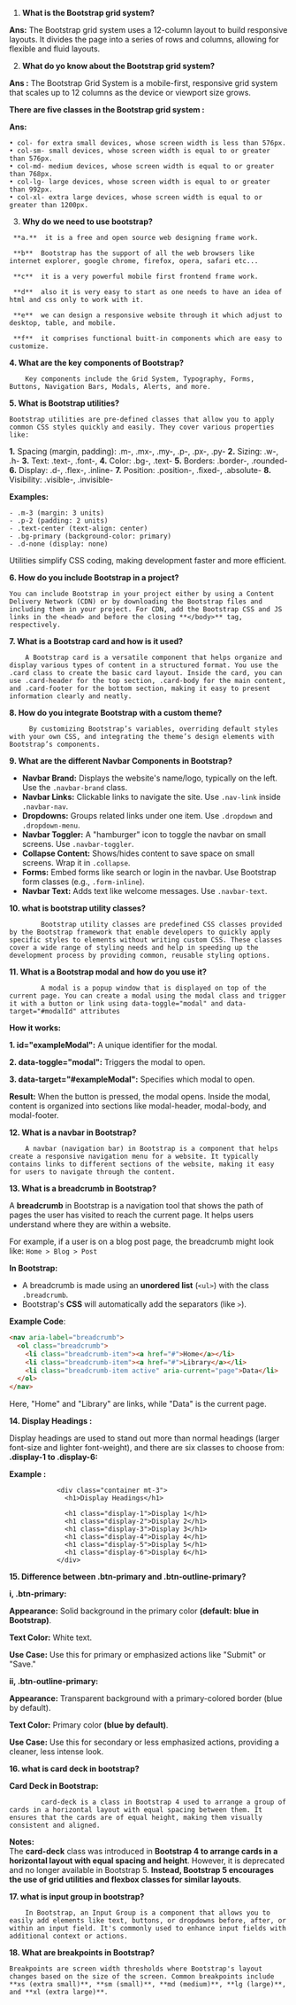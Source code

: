 1.  **What is the Bootstrap grid system?**

**Ans:**     The Bootstrap grid system uses a 12-column layout to build responsive layouts. It divides the page into a series of rows and columns, allowing for flexible and fluid layouts.

2.   **What do yo know about the Bootstrap grid system?**

**Ans :**  The Bootstrap Grid System is a mobile-first, responsive grid system that scales up to 12 columns as the device or viewport size grows.

**There are five classes in the Bootstrap grid system :**

**Ans:**

    • col- for extra small devices, whose screen width is less than 576px.
    • col-sm- small devices, whose screen width is equal to or greater than 576px.
    • col-md- medium devices, whose screen width is equal to or greater than 768px.
    • col-lg- large devices, whose screen width is equal to or greater than 992px.
    • col-xl- extra large devices, whose screen width is equal to or greater than 1200px.


3.    **Why do we need to use bootstrap?**
    
     **a.**  it is a free and open source web designing frame work.
     
     **b**  Bootstrap has the support of all the web browsers like internet explorer, google chrome, firefox, opera, safari etc...
     
     **c**  it is a very powerful mobile first frontend frame work.
     
     **d**  also it is very easy to start as one needs to have an idea of html and css only to work with it.
     
     **e**  we can design a responsive website through it which adjust to desktop, table, and mobile.
     
     **f**  it comprises functional buitt-in components which are easy to customize.      


**4. What are the key components of Bootstrap?**

        Key components include the Grid System, Typography, Forms, Buttons, Navigation Bars, Modals, Alerts, and more.

     
**5. What is Bootstrap utilities?**

    Bootstrap utilities are pre-defined classes that allow you to apply common CSS styles quickly and easily. They cover various properties like:

   **1.** Spacing (margin, padding): .m-, .mx-, .my-, .p-, .px-, .py-
   **2.** Sizing: .w-, .h-
   **3.** Text: .text-, .font-,
   **4.** Color: .bg-, .text-
   **5.** Borders: .border-, .rounded-
   **6.** Display: .d-, .flex-, .inline-
   **7.** Position: .position-, .fixed-, .absolute-
   **8.** Visibility: .visible-, .invisible-

  **Examples:**

    - .m-3 (margin: 3 units)
    - .p-2 (padding: 2 units)
    - .text-center (text-align: center)
    - .bg-primary (background-color: primary)
    - .d-none (display: none)

Utilities simplify CSS coding, making development faster and more efficient.  


**6. How do you include Bootstrap in a project?**

    You can include Bootstrap in your project either by using a Content Delivery Network (CDN) or by downloading the Bootstrap files and including them in your project. For CDN, add the Bootstrap CSS and JS links in the <head> and before the closing **</body>** tag, respectively.


 **7. What is a Bootstrap card and how is it used?**
        
        A Bootstrap card is a versatile component that helps organize and display various types of content in a structured format. You use the .card class to create the basic card layout. Inside the card, you can use .card-header for the top section, .card-body for the main content, and .card-footer for the bottom section, making it easy to present information clearly and neatly.   


**8. How do you integrate Bootstrap with a custom theme?**

         By customizing Bootstrap’s variables, overriding default styles with your own CSS, and integrating the theme’s design elements with Bootstrap’s components.


**9. What are the different Navbar Components in Bootstrap?**

   - **Navbar Brand:** Displays the website's name/logo, typically on the left. Use the `.navbar-brand` class.
   - **Navbar Links:** Clickable links to navigate the site. Use `.nav-link` inside `.navbar-nav`.
   - **Dropdowns:** Groups related links under one item. Use `.dropdown` and `.dropdown-menu`.
   - **Navbar Toggler:** A "hamburger" icon to toggle the navbar on small screens. Use `.navbar-toggler`.
   - **Collapse Content:** Shows/hides content to save space on small screens. Wrap it in `.collapse`.
   - **Forms:** Embed forms like search or login in the navbar. Use Bootstrap form classes (e.g., `.form-inline`).
   - **Navbar Text:** Adds text like welcome messages. Use `.navbar-text`.


**10. what is bootstrap utility classes?**

            Bootstrap utility classes are predefined CSS classes provided by the Bootstrap framework that enable developers to quickly apply specific styles to elements without writing custom CSS. These classes cover a wide range of styling needs and help in speeding up the development process by providing common, reusable styling options.  


**11.  What is a Bootstrap modal and how do you use it?**

            A modal is a popup window that is displayed on top of the current page. You can create a modal using the modal class and trigger it with a button or link using data-toggle="modal" and data-target="#modalId" attributes  

**How it works:**

**1. id="exampleModal":** A unique identifier for the modal.

**2. data-toggle="modal":** Triggers the modal to open.

**3. data-target="#exampleModal":** Specifies which modal to open.

**Result:**
When the button is pressed, the modal opens. Inside the modal, content is organized into sections like modal-header, modal-body, and modal-footer.


**12. What is a navbar in Bootstrap?**

        A navbar (navigation bar) in Bootstrap is a component that helps create a responsive navigation menu for a website. It typically contains links to different sections of the website, making it easy for users to navigate through the content.            


**13. What is a breadcrumb in Bootstrap?**

A **breadcrumb** in Bootstrap is a navigation tool that shows the path of pages the user has visited to reach the current page. It helps users understand where they are within a website.

For example, if a user is on a blog post page, the breadcrumb might look like:
`Home > Blog > Post`

**In Bootstrap:**
- A breadcrumb is made using an **unordered list** (`<ul>`) with the class `.breadcrumb`.
- Bootstrap's **CSS** will automatically add the separators (like `>`).

**Example Code**:
```html
<nav aria-label="breadcrumb">
  <ol class="breadcrumb">
    <li class="breadcrumb-item"><a href="#">Home</a></li>
    <li class="breadcrumb-item"><a href="#">Library</a></li>
    <li class="breadcrumb-item active" aria-current="page">Data</li>
  </ol>
</nav>
```

Here, "Home" and "Library" are links, while "Data" is the current page.


**14. Display Headings :**

   Display headings are used to stand out more than normal headings (larger font-size and lighter font-weight), and there are six classes to choose from: **.display-1 to .display-6:**

**Example :**
               
                <div class="container mt-3">
                  <h1>Display Headings</h1>
                
                  <h1 class="display-1">Display 1</h1>
                  <h1 class="display-2">Display 2</h1>
                  <h1 class="display-3">Display 3</h1>
                  <h1 class="display-4">Display 4</h1>
                  <h1 class="display-5">Display 5</h1>
                  <h1 class="display-6">Display 6</h1>
                </div>


**15. Difference between .btn-primary and .btn-outline-primary?**

**i, .btn-primary:**

   **Appearance:** Solid background in the primary color **(default: blue in Bootstrap)**.

   **Text Color:** White text.

   **Use Case:** Use this for primary or emphasized actions like "Submit" or "Save."

**ii, .btn-outline-primary:**

   **Appearance:**  Transparent background with a primary-colored border (blue by default).

   **Text Color:** Primary color **(blue by default)**.

   **Use Case:** Use this for secondary or less emphasized actions, providing a cleaner, less intense look.


**16. what is card deck in bootstrap?**

   **Card Deck in Bootstrap:**
            
            card-deck is a class in Bootstrap 4 used to arrange a group of cards in a horizontal layout with equal spacing between them. It ensures that the cards are of equal height, making them visually consistent and aligned.   

   **Notes:**       
The **card-deck** class was introduced in **Bootstrap 4 to arrange cards in a horizontal layout with equal spacing and height**. However, it is deprecated and no longer available in Bootstrap 5. **Instead, Bootstrap 5 encourages the use of grid utilities and flexbox classes for similar layouts**.


**17. what is input group in bootstrap?**
    
        In Bootstrap, an Input Group is a component that allows you to easily add elements like text, buttons, or dropdowns before, after, or within an input field. It's commonly used to enhance input fields with additional context or actions.
   

**18. What are breakpoints in Bootstrap?**

    Breakpoints are screen width thresholds where Bootstrap's layout changes based on the size of the screen. Common breakpoints include **xs (extra small)**, **sm (small)**, **md (medium)**, **lg (large)**, and **xl (extra large)**.
